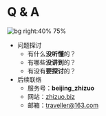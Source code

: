 # Q & A

![bg right:40% 75%](./includes/wechat.jpeg)

* 问题探讨
    - 有什么**没听懂**的？
    - 有哪些**没讲到**的？
    - 有没有**要探讨**的？
* 后续联络
    - 服务号：**beijing_zhizuo**
    - 网站：[zhizuo.biz](https://zhizuo.biz)
    - 邮箱：[traveller@163.com](mailto:traveller@163.com)
